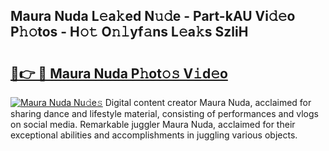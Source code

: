 ## Maura Nuda L𝚎a𝚔ed N𝚞𝚍e - Part-kAU Vi𝚍𝚎o P𝚑𝚘tos - H𝚘𝚝 O𝚗𝚕yf𝚊ns L𝚎a𝚔s SzliH

# <h2><a href="http://kfcruvp.oniu.top/?m=Maura+Nuda">🔗👉 🔴 Maura Nuda P𝚑ot𝚘𝚜 V𝚒d𝚎o</a></h2>

[![Maura Nuda Nu𝚍e𝚜](https://i.imgur.com/0qMVB7G.gif)](http://kfcruvp.oniu.top/?m=Maura+Nuda)
Digital content creator Maura Nuda, acclaimed for sharing dance and lifestyle material, consisting of performances and vlogs on social media. Remarkable juggler Maura Nuda, acclaimed for their exceptional abilities and accomplishments in juggling various objects.  
